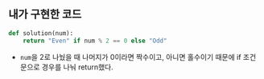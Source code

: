 ## 내가 구현한 코드
```python
def solution(num):
    return "Even" if num % 2 == 0 else "Odd"
```
* `num`을 2로 나눴을 때 나머지가 0이라면 짝수이고, 아니면 홀수이기 때문에 if 조건문으로 경우를 나눠 return했다.

<br><br><br>

